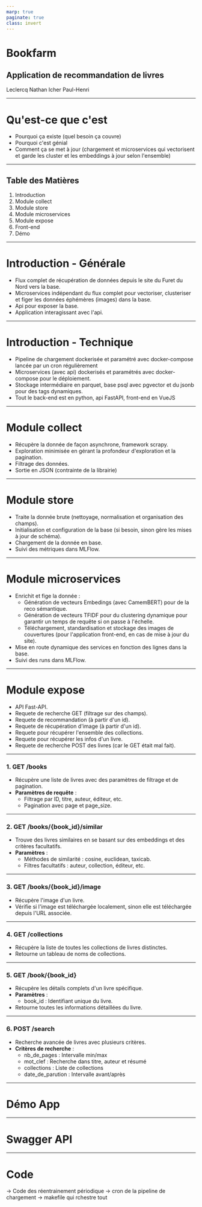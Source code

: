 ```yaml
---
marp: true
paginate: true
class: invert
---
```


# Bookfarm

## Application de recommandation de livres

Leclercq Nathan
Icher Paul-Henri

---

# Qu'est-ce que c'est

- Pourquoi ça existe (quel besoin ça couvre)
- Pourquoi c'est génial
- Comment ça se met à jour (chargement et microservices qui vectorisent et garde les cluster et les embeddings à jour selon l'ensemble)

---

## Table des Matières

1. Introduction
2. Module collect
3. Module store
4. Module microservices
5. Module expose
6. Front-end
7. Démo


---

# Introduction - Générale

- Flux complet de récupération de données depuis le site du Furet du Nord vers la base.
- Microservices indépendant du flux complet pour vectoriser, clusteriser et figer les données éphémères (images) dans la base.
- Api pour exposer la base.
- Application interagissant avec l'api.

---

# Introduction - Technique

- Pipeline de chargement dockerisée et paramétré avec docker-compose lancée par un cron régulièrement
- Microservices (avec api) dockerisés et paramétrés avec docker-compose pour le déploiement.
- Stockage intermédiaire en parquet, base psql avec pgvector et du jsonb pour des tags dynamiques.
- Tout le back-end est en python, api FastAPI, front-end en VueJS

---

# Module collect

- Récupère la donnée de façon asynchrone, framework scrapy.
- Exploration minimisée en gérant la profondeur d'exploration et la pagination.
- Filtrage des données.
- Sortie en JSON (contrainte de la librairie)

---

# Module store

- Traite la donnée brute (nettoyage, normalisation et organisation des champs).
- Initialisation et configuration de la base (si besoin, sinon gère les mises à jour de schéma).
- Chargement de la donnée en base.
- Suivi des métriques dans MLFlow.

---

# Module microservices

- Enrichit et fige la donnée :
  - Génération de vecteurs Embedings (avec CamemBERT) pour de la reco sémantique.
  - Génération de vecteurs TFIDF pour du clustering dynamique pour garantir un temps de requête si on passe à l'échelle.
  - Téléchargement, standardisation et stockage des images de couvertures (pour l'application front-end, en cas de mise à jour du site).
- Mise en route dynamique des services en fonction des lignes dans la base.
- Suivi des runs dans MLFlow.

---

# Module expose

- API Fast-API.
- Requete de recherche GET (filtrage sur des champs).
- Requete de recommandation (à partir d'un id).
- Requete de récupération d'image (à partir d'un id).
- Requete pour récupérer l'ensemble des collections.
- Requete pour récupérer les infos d'un livre.
- Requete de recherche POST des livres (car le GET était mal fait). 

---

### 1. **GET** /books

- Récupère une liste de livres avec des paramètres de filtrage et de pagination.
- **Paramètres de requête** :
  - Filtrage par ID, titre, auteur, éditeur, etc.
  - Pagination avec page et page_size.

---

### 2. **GET** /books/{book_id}/similar

- Trouve des livres similaires en se basant sur des embeddings et des critères facultatifs.
- **Paramètres** :
  - Méthodes de similarité : cosine, euclidean, taxicab.
  - Filtres facultatifs : auteur, collection, éditeur, etc.

---

### 3. **GET** /books/{book_id}/image

- Récupère l'image d'un livre.
- Vérifie si l'image est téléchargée localement, sinon elle est téléchargée depuis l'URL associée.

---

### 4. **GET** /collections

- Récupère la liste de toutes les collections de livres distinctes.
- Retourne un tableau de noms de collections.

---

### 5. **GET** /book/{book_id}

- Récupère les détails complets d'un livre spécifique.
- **Paramètres** :
  - book_id : Identifiant unique du livre.
- Retourne toutes les informations détaillées du livre.

---

### 6. **POST** /search

- Recherche avancée de livres avec plusieurs critères.
- **Critères de recherche** :
  - nb_de_pages : Intervalle min/max
  - mot_clef : Recherche dans titre, auteur et résumé
  - collections : Liste de collections
  - date_de_parution : Intervalle avant/après

---

# Démo App

---

# Swagger API

---

# Code

-> Code des réentrainement périodique
-> cron de la pipeline de chargement
-> makefile qui rchestre tout